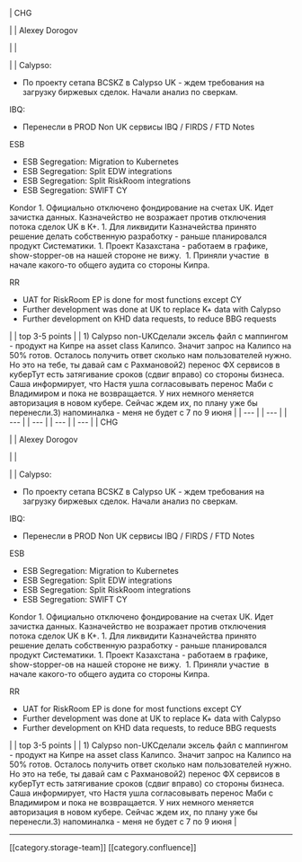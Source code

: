 





| CHG

 | 
| Alexey Dorogov

 | 
| 

 | 
| Calypso:

<ul><li>По проекту сетапа BCSKZ в Calypso UK - ждем требования на загрузку биржевых сделок. Начали анализ по сверкам.</li></ul>IBQ:

<ul><li>Перенесли в PROD Non UK сервисы IBQ / FIRDS / FTD Notes</li></ul>ESB<ul><li>ESB Segregation: Migration to Kubernetes</li><li>ESB Segregation: Split EDW integrations</li><li>ESB Segregation: Split RiskRoom integrations</li><li>ESB Segregation: SWIFT CY</li></ul>Kondor
1. Официально отключено фондирование на счетах UK. Идет зачистка данных. Казначейство не возражает против отключения потока сделок UK в К+.
1. Для ликвидити Казначейства принято решение делать собственную разработку - раньше планировался продукт Систематики.
1. Проект Казахстана - работаем в графике, show-stopper-ов на нашей стороне не вижу. 
1. Приняли участие  в начале какого-то общего аудита со стороны Кипра.

RR<ul><li>UAT for RiskRoom EP is done for most functions except CY</li><li>Further development was done at UK to replace K+ data with Calypso</li><li>Further development on KHD data requests, to reduce BBG requests</li></ul> | 
| top 3-5 points | 
| 1) Calypso non-UKСделали эксель файл с маппингом - продукт на Кипре на asset class Калипсо. Значит запрос на Калипсо на 50% готов. Осталось получить ответ сколько нам пользователей нужно. Но это на тебе, ты давай сам с Рахмановой2) перенос ФХ сервисов в куберТут есть затягивание сроков (сдвиг вправо) со стороны бизнеса. Саша информирует, что Настя ушла согласовывать перенос Маби с Владимиром и пока не возвращается. У них немного меняется авторизация в новом кубере. Сейчас ждем их, по плану уже бы перенесли.3) напоминалка - меня не будет с 7 по 9 июня | 
|  --- | 
|  --- | 
|  --- | 
|  --- | 
|  --- | 
|  --- | 
| CHG

 | 
| Alexey Dorogov

 | 
| 

 | 
| Calypso:

<ul><li>По проекту сетапа BCSKZ в Calypso UK - ждем требования на загрузку биржевых сделок. Начали анализ по сверкам.</li></ul>IBQ:

<ul><li>Перенесли в PROD Non UK сервисы IBQ / FIRDS / FTD Notes</li></ul>ESB<ul><li>ESB Segregation: Migration to Kubernetes</li><li>ESB Segregation: Split EDW integrations</li><li>ESB Segregation: Split RiskRoom integrations</li><li>ESB Segregation: SWIFT CY</li></ul>Kondor
1. Официально отключено фондирование на счетах UK. Идет зачистка данных. Казначейство не возражает против отключения потока сделок UK в К+.
1. Для ликвидити Казначейства принято решение делать собственную разработку - раньше планировался продукт Систематики.
1. Проект Казахстана - работаем в графике, show-stopper-ов на нашей стороне не вижу. 
1. Приняли участие  в начале какого-то общего аудита со стороны Кипра.

RR<ul><li>UAT for RiskRoom EP is done for most functions except CY</li><li>Further development was done at UK to replace K+ data with Calypso</li><li>Further development on KHD data requests, to reduce BBG requests</li></ul> | 
| top 3-5 points | 
| 1) Calypso non-UKСделали эксель файл с маппингом - продукт на Кипре на asset class Калипсо. Значит запрос на Калипсо на 50% готов. Осталось получить ответ сколько нам пользователей нужно. Но это на тебе, ты давай сам с Рахмановой2) перенос ФХ сервисов в куберТут есть затягивание сроков (сдвиг вправо) со стороны бизнеса. Саша информирует, что Настя ушла согласовывать перенос Маби с Владимиром и пока не возвращается. У них немного меняется авторизация в новом кубере. Сейчас ждем их, по плану уже бы перенесли.3) напоминалка - меня не будет с 7 по 9 июня | 







*****

[[category.storage-team]] 
[[category.confluence]] 
